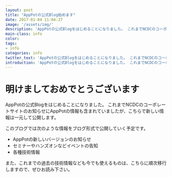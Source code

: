 ```yaml
---
layout: post
title: "AppPotの公式Blog始めます"
date: 2017-01-04 11:04:27
image: '/assets/img/'
description: 'AppPotの公式Blogをはじめることになりました。 これまでNCDCのコーポレートサイトのお知らせに含まれていましたが、こちらで新しい情報は一元して公開します。'
main-class: info
color:
tags:
- info
categories: info
twitter_text: 'AppPotの公式Blogをはじめることになりました。 これまでNCDCのコーポレートサイトのお知らせに含まれていましたが、こちらで新しい情報は一元して公開します。'
introduction: 'AppPotの公式Blogをはじめることになりました。 これまでNCDCのコーポレートサイトのお知らせに含まれていましたが、こちらで新しい情報は一元して公開します。'
---
```

# 明けましておめでとうございます

AppPotの公式Blogをはじめることになりました。
これまでNCDCのコーポレートサイトのお知らせにAppPotの情報も含まれていましたが、こちらで新しい情報は一元して公開します。

このブログでは次のような情報をブログ形式で公開していく予定です。

- AppPotの新しいバージョンのお知らせ
- セミナーやハンズオンなどイベントの告知
- 各種技術情報

また、これまでの過去の技術情報なども今でも使えるものは、こちらに順次移行しますので、ぜひお読み下さい。
